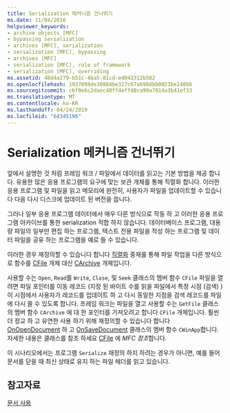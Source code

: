 ```yaml
---
title: Serialization 메커니즘 건너뛰기
ms.date: 11/04/2016
helpviewer_keywords:
- archive objects [MFC]
- bypassing serialization
- archives [MFC], serialization
- serialization [MFC], bypassing
- archives [MFC]
- serialization [MFC], role of framework
- serialization [MFC], overriding
ms.assetid: 48d4a279-b51c-4ba5-81cd-ed043312b582
ms.openlocfilehash: 1937098de30884be327c67a698dbb0023be248bb
ms.sourcegitcommit: c6f8e6c2daec40ff4effd8ca99a7014a3b41ef33
ms.translationtype: MT
ms.contentlocale: ko-KR
ms.lasthandoff: 04/24/2019
ms.locfileid: "64345196"
---
```

# <a name="bypassing-the-serialization-mechanism"></a>Serialization 메커니즘 건너뛰기

앞에서 설명한 것 처럼 프레임 워크 / 파일에서 데이터를 읽고는 기본 방법을 제공 합니다. 유용한 많은 응용 프로그램의 요구에 맞는 보관 개체를 통해 직렬화 합니다. 이러한 응용 프로그램 및 파일을 읽고 메모리에 완전히, 사용자가 파일을 업데이트할 수 있습니다 다음 다시 디스크에 업데이트 된 버전을 씁니다.

그러나 일부 응용 프로그램 데이터에서 매우 다른 방식으로 작동 하 고 이러한 응용 프로그램 아카이브를 통한 serialization 적합 하지 않습니다. 데이터베이스 프로그램, 대용량 파일의 일부만 편집 하는 프로그램, 텍스트 전용 파일을 작성 하는 프로그램 및 데이터 파일을 공유 하는 프로그램을 예로 들 수 있습니다.

이러한 경우 재정의할 수 있습니다 합니다 [직렬화](../mfc/reference/cobject-class.md#serialize) 중재를 통해 파일 작업을 다른 방식으로 함수를 [CFile](../mfc/reference/cfile-class.md) 개체 대신 [CArchive](../mfc/reference/carchive-class.md) 개체입니다.

사용할 수는 `Open`, `Read`를 `Write`, `Close`, 및 `Seek` 클래스의 멤버 함수 `CFile` 파일을 열려면 파일 포인터를 이동 레코드 (지정 된 바이트 수를 읽을 파일에서 특정 시점 (검색) )이 시점에서 사용자가 레코드를 업데이트 하 고 다시 동일한 지점을 검색 레코드를 파일에 다시 쓸 수 있도록 합니다. 프레임 워크는 파일을 열고 사용할 수는 `GetFile` 클래스의 멤버 함수 `CArchive` 에 대 한 포인터를 가져오려고 합니다 `CFile` 개체입니다. 훨씬 더 정교 하 고 유연한 사용 하기 위해 재정의할 수 있습니다 합니다 [OnOpenDocument](../mfc/reference/cdocument-class.md#onopendocument) 하 고 [OnSaveDocument](../mfc/reference/cdocument-class.md#onsavedocument) 클래스의 멤버 함수 `CWinApp`합니다. 자세한 내용은 클래스를 참조 하세요 [CFile](../mfc/reference/cfile-class.md) 에 *MFC 참조*합니다.

이 시나리오에서는 프로그램 `Serialize` 재정의 하지 하려는 경우가 아니면, 예를 들어 문서를 닫을 때 최신 상태로 유지 하는 파일 헤더를 읽고 있습니다.

## <a name="see-also"></a>참고자료

[문서 사용](../mfc/using-documents.md)
